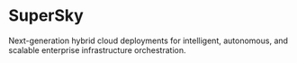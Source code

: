 # SuperSky
Next-generation hybrid cloud deployments for intelligent, autonomous, and scalable enterprise infrastructure orchestration.
